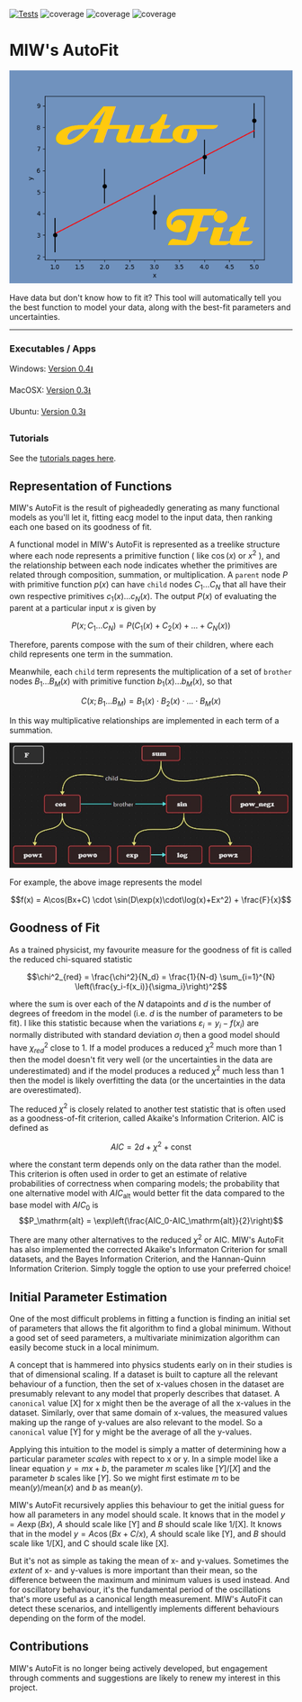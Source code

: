 [![Tests](https://github.com/MattInglisWhalen/MIW_AutoFit/actions/workflows/tests.yml/badge.svg)](https://github.com/MattInglisWhalen/MIW_AutoFit/actions/workflows/tests.yml)
   ![coverage](https://img.shields.io/endpoint?url=https://gist.githubusercontent.com/MattInglisWhalen/4fb351291438ee5d4f772ff9966f06d3/raw/covbadge_windows.json) ![coverage](https://img.shields.io/endpoint?url=https://gist.githubusercontent.com/MattInglisWhalen/4fb351291438ee5d4f772ff9966f06d3/raw/covbadge_macos.json) ![coverage](https://img.shields.io/endpoint?url=https://gist.githubusercontent.com/MattInglisWhalen/4fb351291438ee5d4f772ff9966f06d3/raw/covbadge_ubuntu.json)
# MIW's AutoFit
 
!["MIW's AutoFit splash image"](/autofit/images/splash.png "Splash image")

 Have data but don't know how to fit it? This tool will automatically 
 tell you the best function to model your data, along with the best-fit parameters and uncertainties.

---

### Executables / Apps 

Windows: [Version 0.4⭳](https://dl.dropboxusercontent.com/scl/fi/fv1x2h01qfl4sylskqzzu/MIWs_AutoFit_04_win.zip?rlkey=z3rgph8rgz4wpdx0jimrklq5i&dl=0)

MacOSX: [Version 0.3⭳](https://ingliswhalen.files.wordpress.com/2023/11/a7ead-miw_autofit_free_03_osx.zip)

Ubuntu: [Version 0.3⭳](https://ingliswhalen.files.wordpress.com/2023/11/5f4e1-miw_autofit_free_03_linux.zip)

### Tutorials

See the [tutorials pages here](https://mattingliswhalen.github.io/MIWs_AutoFit_Tutorial_1/).

## Representation of Functions

MIW's AutoFit is the result of pigheadedly generating as many functional models as you'll let it, 
fitting eacg model to the input data, then ranking each one based on its goodness of fit.

A functional model in MIW's AutoFit is represented as a treelike structure where each node represents a primitive function 
( like $\cos(x)$ or $x^2$ ), and the relationship between each node indicates whether
the primitives are related through composition, summation, or multiplication. A `parent` node $P$ with primitive function
$p(x)$ can have `child` nodes $C_1 \ldots C_N$ that all have their own respective primitives $c_1(x) \ldots c_N(x)$. 
The output $P(x)$ of evaluating the parent at a particular input $x$ is given by 

$$P(x;C_1 \ldots C_N) = P(C_1(x) + C_2(x) + \ldots + C_N(x))$$

Therefore, parents compose with the sum of their children, where each child represents one term in the summation.

Meanwhile, each `child` term represents the multiplication of a set of `brother` nodes
$B_1 \ldots B_M(x)$ with primitive function $b_1(x) \ldots b_M(x)$, so that 

$$C(x; B_1 \ldots B_M) = B_1(x) \cdot B_2(x) \cdot \ldots \cdot B_M(x)$$

In this way multiplicative relationships are implemented in each term of a summation.

!["MIW's AutoFit Tree Structure"](/autofit/images/hierarchy.jpg "Hierarchy image")

For example, the above image represents the model

$$f(x) = A\cos(Bx+C) \cdot \sin(D\exp(x)\cdot\log(x)+Ex^2) + \frac{F}{x}$$

## Goodness of Fit

As a trained physicist, my favourite measure for the goodness of fit is called the reduced chi-squared statistic

$$\chi^2_{red} = \frac{\chi^2}{N_d} = \frac{1}{N-d} \sum_{i=1}^{N} \left(\frac{y_i-f(x_i)}{\sigma_i}\right)^2$$

where the sum is over each of the $N$ datapoints and $d$ is the number of degrees of freedom in
the model (i.e. $d$ is the number of parameters to be fit). I like this statistic because when
the variations $\varepsilon_i = y_i-f(x_i)$ are normally distributed with standard deviation $\sigma_i$
then a good model should have $\chi^2_{red}$ close to 1. If a model produces a reduced $\chi^2$ much more than 1
then the model doesn't fit very well (or the uncertainties in the data are underestimated) and if the model
produces a reduced $\chi^2$ much less than 1 then the model is likely overfitting the data
(or the uncertainties in the data are overestimated).

The reduced  $\chi^2$ is closely related to another test statistic that is often used as a goodness-of-fit
criterion, called Akaike's Information Criterion. AIC is defined as 

$$AIC = 2d + \chi^2 + \mathrm{const}$$

where the constant term depends only on the data rather than the model. This criterion is often used in
order to get an estimate of relative probabilities of correctness when comparing models; the probability that
one alternative model with $AIC_\mathrm{alt}$ would better fit the data compared to the base model with $AIC_0$ is
$$P_\mathrm{alt} = \exp\left(\frac{AIC_0-AIC_\mathrm{alt}}{2}\right)$$

There are many other alternatives to the reduced $\chi^2$ or AIC. MIW's AutoFit has also implemented the corrected
Akaike's Informaton Criterion for small datasets, and the Bayes Information Criterion, and the Hannan-Quinn Information Criterion.
Simply toggle the option to use your preferred choice!

## Initial Parameter Estimation

One of the most difficult problems in fitting a function is finding an initial set of parameters
that allows the fit algorithm to find a global minimum. Without a good set of seed parameters, a multivariate
minimization algorithm can easily become stuck in a local minimum. 

A concept that is hammered into physics students early on in their studies is that of dimensional scaling.
If a dataset is built to capture all the relevant behaviour of a function, then the set of x-values chosen
in the dataset are presumably relevant to any model that properly describes that dataset. A 
`canonical` value \[X\] for x might then be the average of all the x-values in the dataset. Similarly, over 
that same domain of x-values, the measured values making up the range of y-values are also relevant to the model.
So a `canonical` value \[Y\] for y might be the average of all the y-values.

Applying this intuition to the model is simply a matter of determining how a particular parameter *scales* with
repect to x or y. In a simple model like a linear equation $y=mx+b$, the parameter $m$ scales like $[Y]/[X]$ and
the parameter $b$ scales like $[Y]$. So we might first estimate $m$ to be mean($y$)/mean($x$) and $b$ as mean($y$).

MIW's AutoFit recursively applies this behaviour to get the initial guess for how all parameters in any model
should scale. It knows that in the model $y=A\exp(Bx)$, $A$ should scale like \[Y\] and $B$ should scale like 1/\[X\]. It knows that
in the model $y=A\cos(Bx+C/x)$, $A$ should scale like \[Y\], and $B$ should scale like 1/\[X\], and C should scale like \[X\].

But it's not as simple as taking the mean of x- and y-values. Sometimes the *extent* of x- and y-values is more important than
their mean, so the difference between the maximum and minimum values is used instead. And for oscillatory behaviour, 
it's the fundamental period of the oscillations that's more useful as a canonical length measurement. MIW's AutoFit
can detect these scenarios, and intelligently implements different behaviours depending on the form of the model.


## Contributions

MIW's AutoFit is no longer being actively developed, but engagement through comments and suggestions are
likely to renew my interest in this project.



